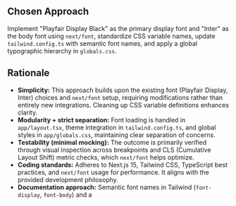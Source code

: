 ## Chosen Approach
Implement "Playfair Display Black" as the primary display font and "Inter" as the body font using `next/font`, standardize CSS variable names, update `tailwind.config.ts` with semantic font names, and apply a global typographic hierarchy in `globals.css`.

## Rationale
- **Simplicity:** This approach builds upon the existing font (Playfair Display, Inter) choices and `next/font` setup, requiring modifications rather than entirely new integrations. Cleaning up CSS variable definitions enhances clarity.
- **Modularity + strict separation:** Font loading is handled in `app/layout.tsx`, theme integration in `tailwind.config.ts`, and global styles in `app/globals.css`, maintaining clear separation of concerns.
- **Testability (minimal mocking):** The outcome is primarily verified through visual inspection across breakpoints and CLS (Cumulative Layout Shift) metric checks, which `next/font` helps optimize.
- **Coding standards:** Adheres to Next.js 15, Tailwind CSS, TypeScript best practices, and `next/font` usage for performance. It aligns with the provided development philosophy.
- **Documentation approach:** Semantic font names in Tailwind (`font-display`, `font-body`) and a